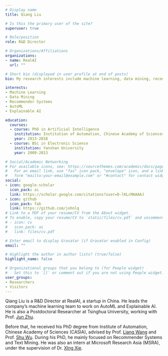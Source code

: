 ```yaml
---
# Display name
title: Qiang Liu

# Is this the primary user of the site?
superuser: true

# Role/position
role: R&D Director

# Organizations/Affiliations
organizations:
- name: RealAI
  url: ""

# Short bio (displayed in user profile at end of posts)
bio: My research interests include machine learning, data mining, recommender systems and AutoML.

interests:
- Machine Learning
- Data Mining
- Recommender Systems
- AutoML
- Explainable AI

education:
  courses:
  - course: PhD in Artificial Intelligence
    institution: Institution of Automation, Chinese Academy of Sciences (CASIA)
    year: 2013-2018
  - course: BSc in Electronic Science
    institution: Yanshan University
    year: 2009-2013

# Social/Academic Networking
# For available icons, see: https://sourcethemes.com/academic/docs/page-builder/#icons
#   For an email link, use "fas" icon pack, "envelope" icon, and a link in the
#   form "mailto:your-email@example.com" or "#contact" for contact widget.
social:
- icon: google-scholar
  icon_pack: ai
  link: https://scholar.google.com/citations?user=D-lKLcMAAAAJ
- icon: github
  icon_pack: fab
  link: https://github.com/johnlq
# Link to a PDF of your resume/CV from the About widget.
# To enable, copy your resume/CV to `static/files/cv.pdf` and uncomment the lines below.
# - icon: cv
#   icon_pack: ai
#   link: files/cv.pdf

# Enter email to display Gravatar (if Gravatar enabled in Config)
email: ""

# Highlight the author in author lists? (true/false)
highlight_name: false

# Organizational groups that you belong to (for People widget)
#   Set this to `[]` or comment out if you are not using People widget.
user_groups:
- Researchers
- Visitors
---
```


Qiang Liu is a R&D Director at RealAI, a startup in China. He leads the company’s machine learning team to work on AutoML and Explainable AI. He is also a Postdoctoral Researcher at Tsinghua University, working with Prof. [Jun Zhu](http://ml.cs.tsinghua.edu.cn/~jun/index.shtml).

Before that, he received his PhD degree from Institute of Automation, Chinese Academy of Sciences (CASIA), advised by Prof. [Liang Wang](https://scholar.google.com/citations?user=8kzzUboAAAAJ) and Prof. [Shu Wu](http://www.shuwu.name/). During his PhD, he mainly focused on Recommender Systems and Text Mining. He was also an intern at Microsoft Research Asia (MSRA), under the supervision of Dr. [XIng Xie](https://www.microsoft.com/en-us/research/people/xingx/?from=http%3A%2F%2Fresearch.microsoft.com%2Fusers%2Fxingx).
